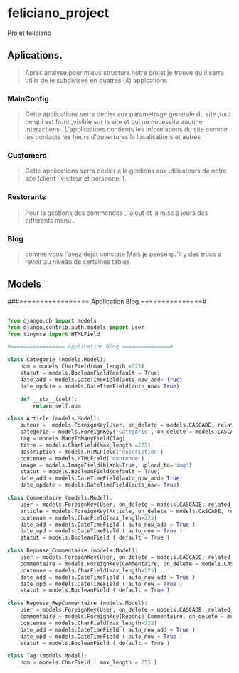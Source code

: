 # feliciano_project
 Projet feliciano
 
 ## Aplications.
 >Apres analyse,pour mieux structure notre projet je trouve qu'il serra utilis de le subdivisee en quatres (4) appications
 ### MainConfig
 >   Cette applications serrs dedier aux parametrage generale du site ,tout ce qui est front ,visible sur le site et qui ne necessite 
 >   aucune interactions .
 >   L'applications contients les informations du site comme les contacts les heurs d'ouvertures la localisations et autres 
 ### Customers
 >   Cette applications serra dedier a la gestions aux utilisateurs de notre site (client , visiteur et personnel ).
 ### Restorants 
 >   Pour la gestions des commendes ,l'ajout et la mise a jours des differents menu .
 ### Blog
 >   comme vous l'avez dejat constate 
 >   Mais je pense qu'il y des trucs a revoir au niveau de certaines tables 
 
 ## Models

###================= Application Blog ===============#

```python

from django.db import models
from django.contrib.auth.models import User
from tinymce import HTMLField

#================= Application Blog ===============#

class Categorie (models.Model):
    nom = models.CharField(max_length =225)
    statut = models.BooleanField(default = True)
    date_add = models.DateTimeField(auto_now_add= True)
    date_update = models.DateTimeField(auto_now= True)

    def __str__(self):
        return self.nom

class Article (models.Model):
    auteur =  models.ForeignKey(User, on_delete = models.CASCADE, related_name = 'categorie_user',)
    categorie = models.ForeignKey('Categorie', on_delete = models.CASCADE, related_name = 'categorie_article')
    tag = models.ManyToManyField(Tag)
    titre = models.CharField(max_length =225)
    description = models.HTMLField('description')
    contenue = models.HTMLField('contenue')
    image = models.ImageField(blank=True, upload_to='img')
    statut = models.BooleanField(default = True)
    date_add = models.DateTimeField(auto_now_add= True)
    date_update = models.DateTimeField(auto_now= True)

class Commentaire (models.Model):
    user = models.ForeignKey(User, on_delete = models.CASCADE, related_name = 'Commentair_user',)
    article = models.ForeignKey(Article, on_delete = models.CASCADE, related_name = 'article_commente',)
    contenue = models.CharField(max_length=225)
    date_add = models.DateTimeField ( auto_now_add = True )
    date_upd = models.DateTimeField ( auto_now = True )
    statut = models.BooleanField ( default = True )

class Reponse_Commentaire (models.Model):
    user = models.ForeignKey(User, on_delete = models.CASCADE, related_name = 'Repose_user',)
    commentaire = models.ForeignKey(Commentaire, on_delete = models.CASCADE, related_name = 'commente_rep',)
    contenue = models.CharField(max_length=225)
    date_add = models.DateTimeField ( auto_now_add = True )
    date_upd = models.DateTimeField ( auto_now = True )
    statut = models.BooleanField ( default = True )

class Reponse_RepCommentaire (models.Model):
    user = models.ForeignKey(User, on_delete = models.CASCADE, related_name = 'Repose_user',)
    commentaire = models.ForeignKey(Reponse_Commentaire, on_delete = models.CASCADE, related_name = 'commente_rep_rep',)
    contenue = models.CharField(max_length=225)
    date_add = models.DateTimeField ( auto_now_add = True )
    date_upd = models.DateTimeField ( auto_now = True )
    statut = models.BooleanField ( default = True )

class Tag (models.Model):
    nom = models.CharField ( max_length = 255 )


```
